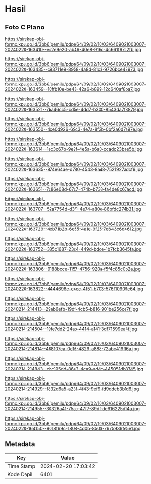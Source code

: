 # Hasil

## Foto C Plano

https://sirekap-obj-formc.kpu.go.id/3bb6/pemilu/pdpr/64/09/02/10/03/6409021003007-20240220-163410--ec2e9e20-ab46-40e8-916c-4c661f97c2fb.jpg

https://sirekap-obj-formc.kpu.go.id/3bb6/pemilu/pdpr/64/09/02/10/03/6409021003007-20240220-163435--c93711e9-8958-4a8d-81c3-9726bce48973.jpg

https://sirekap-obj-formc.kpu.go.id/3bb6/pemilu/pdpr/64/09/02/10/03/6409021003007-20240220-163459--10ffb10e-be43-42a6-b899-12c640af8ba7.jpg

https://sirekap-obj-formc.kpu.go.id/3bb6/pemilu/pdpr/64/09/02/10/03/6409021003007-20240220-163521--7ba46cc5-cd5e-4dd7-b300-8543da7f8879.jpg

https://sirekap-obj-formc.kpu.go.id/3bb6/pemilu/pdpr/64/09/02/10/03/6409021003007-20240220-163550--4ce0d926-69c3-4e7a-8f3b-0bf2a6d7a97e.jpg

https://sirekap-obj-formc.kpu.go.id/3bb6/pemilu/pdpr/64/09/02/10/03/6409021003007-20240220-163614--1ec3c67b-9e2f-4e5a-b6a0-ccadc23bae5b.jpg

https://sirekap-obj-formc.kpu.go.id/3bb6/pemilu/pdpr/64/09/02/10/03/6409021003007-20240220-163635--874e64ae-d780-4543-8ad8-7521927adcf9.jpg

https://sirekap-obj-formc.kpu.go.id/3bb6/pemilu/pdpr/64/09/02/10/03/6409021003007-20240220-163651--7c86e08d-67c7-474b-b733-fa4de8c67acd.jpg

https://sirekap-obj-formc.kpu.go.id/3bb6/pemilu/pdpr/64/09/02/10/03/6409021003007-20240220-163707--52a7754d-d3f1-4e74-a80e-86bfdc274b31.jpg

https://sirekap-obj-formc.kpu.go.id/3bb6/pemilu/pdpr/64/09/02/10/03/6409021003007-20240220-163729--4eb71b2b-6e55-4a1e-9f25-7e643c6d4612.jpg

https://sirekap-obj-formc.kpu.go.id/3bb6/pemilu/pdpr/64/09/02/10/03/6409021003007-20240220-163752--385c1687-23c4-449d-bdde-1b7fcb3645fa.jpg

https://sirekap-obj-formc.kpu.go.id/3bb6/pemilu/pdpr/64/09/02/10/03/6409021003007-20240220-163806--9188bcce-1157-4756-920a-f5f4c85c0b2a.jpg

https://sirekap-obj-formc.kpu.go.id/3bb6/pemilu/pdpr/64/09/02/10/03/6409021003007-20240220-163822--4444696e-e4cc-4f51-b703-576f10909e64.jpg

https://sirekap-obj-formc.kpu.go.id/3bb6/pemilu/pdpr/64/09/02/10/03/6409021003007-20240214-214413--29ab6efb-19df-4cb5-b816-901be256ce7f.jpg

https://sirekap-obj-formc.kpu.go.id/3bb6/pemilu/pdpr/64/09/02/10/03/6409021003007-20240214-214504--19fe7dd2-24ab-4414-a141-3df71599ea4f.jpg

https://sirekap-obj-formc.kpu.go.id/3bb6/pemilu/pdpr/64/09/02/10/03/6409021003007-20240214-214814--468107ca-0c16-4829-a888-72abc419ff6a.jpg

https://sirekap-obj-formc.kpu.go.id/3bb6/pemilu/pdpr/64/09/02/10/03/6409021003007-20240214-214843--cbc195dd-86e3-4ca9-ad4c-445051db8745.jpg

https://sirekap-obj-formc.kpu.go.id/3bb6/pemilu/pdpr/64/09/02/10/03/6409021003007-20240214-214929--f832d6a5-a23f-4f43-9ef9-fd9ddeb3b1d6.jpg

https://sirekap-obj-formc.kpu.go.id/3bb6/pemilu/pdpr/64/09/02/10/03/6409021003007-20240214-214955--30326a41-75ac-47f7-89df-de916225d14a.jpg

https://sirekap-obj-formc.kpu.go.id/3bb6/pemilu/pdpr/64/09/02/10/03/6409021003007-20240220-164150--9018f69c-1808-4d0b-8509-7675939fe5e1.jpg


## Metadata

| Key        | Value               |
| ---------- | ------------------- |
| Time Stamp | 2024-02-20 17:03:42 |
| Kode Dapil | 6401                |



